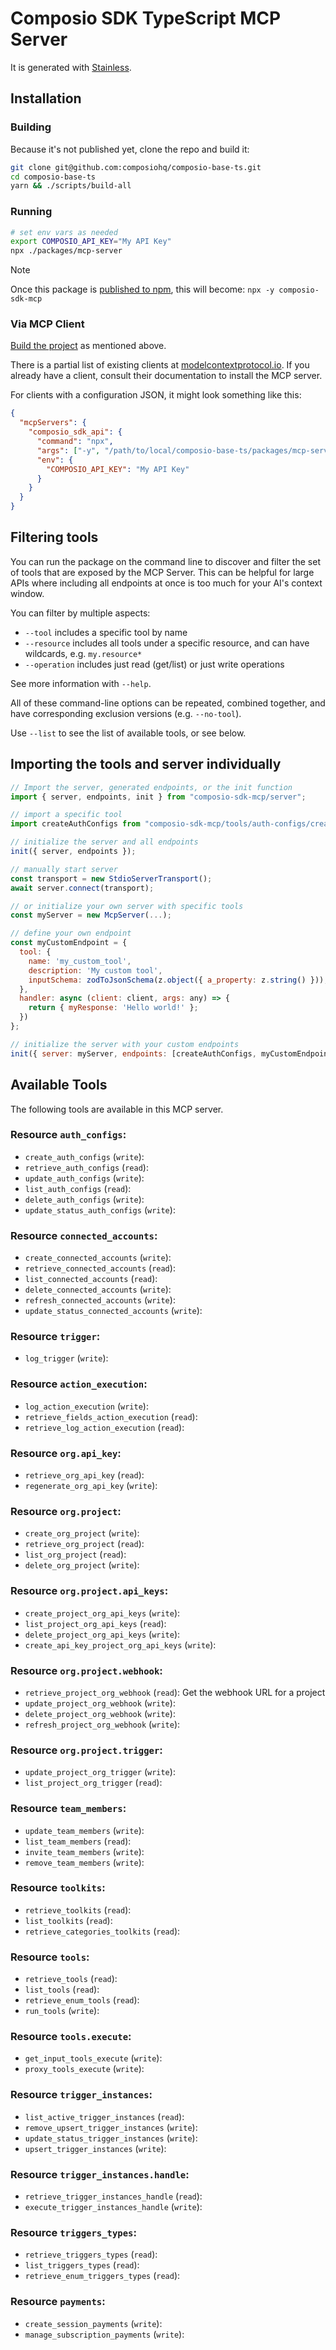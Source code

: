 # Composio SDK TypeScript MCP Server

It is generated with [Stainless](https://www.stainless.com/).

## Installation

### Building

Because it's not published yet, clone the repo and build it:

```sh
git clone git@github.com:composiohq/composio-base-ts.git
cd composio-base-ts
yarn && ./scripts/build-all
```

### Running

```sh
# set env vars as needed
export COMPOSIO_API_KEY="My API Key"
npx ./packages/mcp-server
```

> [!NOTE]
> Once this package is [published to npm](https://app.stainless.com/docs/guides/publish), this will become: `npx -y composio-sdk-mcp`

### Via MCP Client

[Build the project](#building) as mentioned above.

There is a partial list of existing clients at [modelcontextprotocol.io](https://modelcontextprotocol.io/clients). If you already
have a client, consult their documentation to install the MCP server.

For clients with a configuration JSON, it might look something like this:

```json
{
  "mcpServers": {
    "composio_sdk_api": {
      "command": "npx",
      "args": ["-y", "/path/to/local/composio-base-ts/packages/mcp-server"],
      "env": {
        "COMPOSIO_API_KEY": "My API Key"
      }
    }
  }
}
```

## Filtering tools

You can run the package on the command line to discover and filter the set of tools that are exposed by the
MCP Server. This can be helpful for large APIs where including all endpoints at once is too much for your AI's
context window.

You can filter by multiple aspects:

- `--tool` includes a specific tool by name
- `--resource` includes all tools under a specific resource, and can have wildcards, e.g. `my.resource*`
- `--operation` includes just read (get/list) or just write operations

See more information with `--help`.

All of these command-line options can be repeated, combined together, and have corresponding exclusion versions (e.g. `--no-tool`).

Use `--list` to see the list of available tools, or see below.

## Importing the tools and server individually

```js
// Import the server, generated endpoints, or the init function
import { server, endpoints, init } from "composio-sdk-mcp/server";

// import a specific tool
import createAuthConfigs from "composio-sdk-mcp/tools/auth-configs/create-auth-configs";

// initialize the server and all endpoints
init({ server, endpoints });

// manually start server
const transport = new StdioServerTransport();
await server.connect(transport);

// or initialize your own server with specific tools
const myServer = new McpServer(...);

// define your own endpoint
const myCustomEndpoint = {
  tool: {
    name: 'my_custom_tool',
    description: 'My custom tool',
    inputSchema: zodToJsonSchema(z.object({ a_property: z.string() })),
  },
  handler: async (client: client, args: any) => {
    return { myResponse: 'Hello world!' };
  })
};

// initialize the server with your custom endpoints
init({ server: myServer, endpoints: [createAuthConfigs, myCustomEndpoint] });
```

## Available Tools

The following tools are available in this MCP server.

### Resource `auth_configs`:

- `create_auth_configs` (`write`):
- `retrieve_auth_configs` (`read`):
- `update_auth_configs` (`write`):
- `list_auth_configs` (`read`):
- `delete_auth_configs` (`write`):
- `update_status_auth_configs` (`write`):

### Resource `connected_accounts`:

- `create_connected_accounts` (`write`):
- `retrieve_connected_accounts` (`read`):
- `list_connected_accounts` (`read`):
- `delete_connected_accounts` (`write`):
- `refresh_connected_accounts` (`write`):
- `update_status_connected_accounts` (`write`):

### Resource `trigger`:

- `log_trigger` (`write`):

### Resource `action_execution`:

- `log_action_execution` (`write`):
- `retrieve_fields_action_execution` (`read`):
- `retrieve_log_action_execution` (`read`):

### Resource `org.api_key`:

- `retrieve_org_api_key` (`read`):
- `regenerate_org_api_key` (`write`):

### Resource `org.project`:

- `create_org_project` (`write`):
- `retrieve_org_project` (`read`):
- `list_org_project` (`read`):
- `delete_org_project` (`write`):

### Resource `org.project.api_keys`:

- `create_project_org_api_keys` (`write`):
- `list_project_org_api_keys` (`read`):
- `delete_project_org_api_keys` (`write`):
- `create_api_key_project_org_api_keys` (`write`):

### Resource `org.project.webhook`:

- `retrieve_project_org_webhook` (`read`): Get the webhook URL for a project
- `update_project_org_webhook` (`write`):
- `delete_project_org_webhook` (`write`):
- `refresh_project_org_webhook` (`write`):

### Resource `org.project.trigger`:

- `update_project_org_trigger` (`write`):
- `list_project_org_trigger` (`read`):

### Resource `team_members`:

- `update_team_members` (`write`):
- `list_team_members` (`read`):
- `invite_team_members` (`write`):
- `remove_team_members` (`write`):

### Resource `toolkits`:

- `retrieve_toolkits` (`read`):
- `list_toolkits` (`read`):
- `retrieve_categories_toolkits` (`read`):

### Resource `tools`:

- `retrieve_tools` (`read`):
- `list_tools` (`read`):
- `retrieve_enum_tools` (`read`):
- `run_tools` (`write`):

### Resource `tools.execute`:

- `get_input_tools_execute` (`write`):
- `proxy_tools_execute` (`write`):

### Resource `trigger_instances`:

- `list_active_trigger_instances` (`read`):
- `remove_upsert_trigger_instances` (`write`):
- `update_status_trigger_instances` (`write`):
- `upsert_trigger_instances` (`write`):

### Resource `trigger_instances.handle`:

- `retrieve_trigger_instances_handle` (`read`):
- `execute_trigger_instances_handle` (`write`):

### Resource `triggers_types`:

- `retrieve_triggers_types` (`read`):
- `list_triggers_types` (`read`):
- `retrieve_enum_triggers_types` (`read`):

### Resource `payments`:

- `create_session_payments` (`write`):
- `manage_subscription_payments` (`write`):
